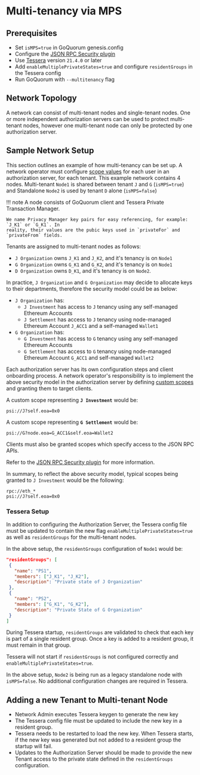 # Multi-tenancy via MPS

## Prerequisites

* Set `isMPS=true` in GoQuorum genesis.config
* Configure the [JSON RPC Security plugin](JSON-RPC-API-Security.md#configuration)
* Use [Tessera] version `21.4.0` or later
* Add `enableMultiplePrivateStates=true` and configure `residentGroups` in the Tessera config
* Run GoQuorum with `--multitenancy` flag

## Network Topology

A network can consist of multi-tenant nodes and single-tenant nodes. One or more independent
authorization servers can be used to protect multi-tenant nodes, however one multi-tenant node can
only be protected by one authorization server.

## Sample Network Setup

This section outlines an example of how multi-tenancy can be set up. A network operator must
configure [scope values] for each user in an authorization server, for each tenant.
This example network contains 4 nodes.
Multi-tenant `Node1` is shared between tenant `J` and `G` (`isMPS=true`) and
Standalone `Node2` is used by tenant `D` alone (`isMPS=false`)

!!! note
    A node consists of GoQuorum client and Tessera Private Transaction Manager.

    We name Privacy Manager key pairs for easy referencing, for example: `J_K1` or `G_K1`. In
    reality, their values are the pubic keys used in `privateFor` and `privateFrom` fields.


Tenants are assigned to multi-tenant nodes as follows:

* `J Organization` owns `J_K1` and `J_K2`, and it's tenancy is on `Node1`
* `G Organization` owns `G_K1` and `G_K2`, and it's tenancy is on `Node1`
* `D Organization` owns `D_K1`, and it's tenancy is on `Node2`.

In practice, `J Organization` and `G Organization` may decide to allocate keys to
their departments, therefore the security model could be as below:

* `J Organization` has:
    * `J Investment` has access to `J` tenancy using any self-managed Ethereum Accounts
    * `J Settlement` has access to `J` tenancy using node-managed Ethereum Account `J_ACC1` and a self-managed `Wallet1`
* `G Organization` has:
    * `G Investment` has access to `G` tenancy using any self-managed Ethereum Accounts
    * `G Settlement` has access to `G` tenancy using node-managed Ethereum Account `G_ACC1` and self-managed `Wallet2`

Each authorization server has its own configuration steps and client onboarding process.
A network operator's responsibility is to implement the above security model in the authorization
server by defining [custom scopes] and
granting them to target clients.

A custom scope representing __`J Investment`__ would be:

```text
psi://J?self.eoa=0x0
```

A custom scope representing __`G Settlement`__ would be:

```text
psi://G?node.eoa=G_ACC1&self.eoa=Wallet2
```

Clients must also be granted scopes which specify access to the JSON RPC APIs.

Refer to the [JSON RPC Security plugin](../../Reference/Plugins/security/For-Users.md#oauth2-scopes) for more information.

In summary, to reflect the above security model, typical scopes being granted to `J Investment`
would be the following:

```text
rpc://eth_*
psi://J?self.eoa=0x0
```

### Tessera Setup

In addition to configuring the Authorization Server, the Tessera config file must be updated to contain the new flag `enableMultiplePrivateStates=true` as well as `residentGroups` for the multi-tenant nodes.

In the above setup, the `residentGroups` configuration of `Node1` would be:

``` json
"residentGroups": [
 {
   "name": "PS1",
   "members": ["J_K1", "J_K2"],
   "description": "Private state of J Organization"
 },
 {
   "name": "PS2",
   "members": ["G_K1", "G_K2"],
   "description": "Private State of G Organization"
 }
]
```

During Tessera startup, `residentGroups` are validated to check that each key is part of a single resident group.
Once a key is added to a resident group, it must remain in that group.

Tessera will not start if `residentGroups` is not configured correctly and `enableMultiplePrivateStates=true`.

In the above setup, `Node2` is being run as a legacy standalone node with `isMPS=false`. No additional configuration changes are required in Tessera.

## Adding a new Tenant to Multi-tenant Node

* Network Admin executes Tessera keygen to generate the new key
* The Tessera config file must be updated to include the new key in a resident group.
* Tessera needs to be restarted to load the new key. When Tessera starts, if the new key was generated but not added to a resident group the startup will fail.
* Updates to the Authorization Server should be made to provide the new Tenant access to the private state defined in the `residentGroups` configuration.


[scope values]: ../../Concepts/Multitenancy/Multitenancy.md#access-token-scope
[custom scopes]: ../../Concepts/Multitenancy/Multitenancy.md#access-token-scope
[Tessera]: https://docs.tessera.consensys.net
